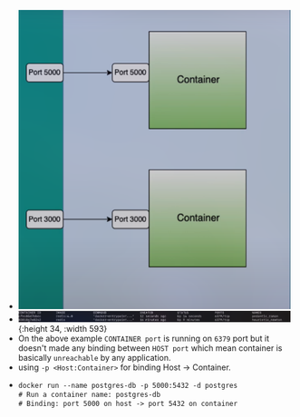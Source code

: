 - ![2024-12-05-154020_655x720_scrot.png](../assets/2024-12-05-154020_655x720_scrot_1733388031663_0.png)
- ![2024-12-05-154145_1769x76_scrot.png](../assets/2024-12-05-154145_1769x76_scrot_1733388114577_0.png){:height 34, :width 593}
- On the above example `CONTAINER port` is running on `6379` port but it doesn't made any binding between `HOST port` which mean container is basically `unreachable` by any application.
- using `-p <Host:Container>` for binding Host -> Container.
- ```
  docker run --name postgres-db -p 5000:5432 -d postgres
  # Run a container name: postgres-db
  # Binding: port 5000 on host -> port 5432 on container
  ```